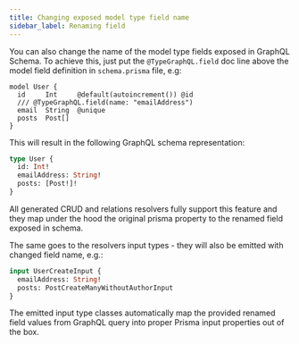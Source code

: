 ```yaml
---
title: Changing exposed model type field name
sidebar_label: Renaming field
---
```


You can also change the name of the model type fields exposed in GraphQL Schema.
To achieve this, just put the `@TypeGraphQL.field` doc line above the model field definition in `schema.prisma` file, e.g:

```prisma {3}
model User {
  id     Int     @default(autoincrement()) @id
  /// @TypeGraphQL.field(name: "emailAddress")
  email  String  @unique
  posts  Post[]
}
```

This will result in the following GraphQL schema representation:

```graphql {3}
type User {
  id: Int!
  emailAddress: String!
  posts: [Post!]!
}
```

All generated CRUD and relations resolvers fully support this feature and they map under the hood the original prisma property to the renamed field exposed in schema.

The same goes to the resolvers input types - they will also be emitted with changed field name, e.g.:

```graphql {2}
input UserCreateInput {
  emailAddress: String!
  posts: PostCreateManyWithoutAuthorInput
}
```

The emitted input type classes automatically map the provided renamed field values from GraphQL query into proper Prisma input properties out of the box.
